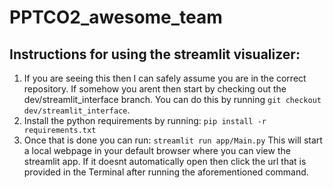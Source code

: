 # PPTCO2_awesome_team


## Instructions for using the streamlit visualizer:
1. If you are seeing this then I can safely assume you are in the correct repository. If somehow you arent then start by checking out the dev/streamlit_interface branch. You can do this by running `git checkout dev/streamlit_interface`.  
2. Install the python requirements by running: `pip install -r requirements.txt`
3. Once that is done you can run: `streamlit run app/Main.py` This will start a local webpage in your default browser where you can view the streamlit app. If it doesnt automatically open then click the url that is provided in the Terminal after running the aforementioned command.